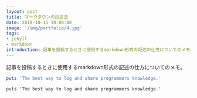 ```yaml
---
layout: post
title: マークダウンの記述法
date: 2018-10-15 10:00:00 
image: '/img/portfolio/4.jpg'
tags:
- jekyll
- markdown
introduction: 記事を投稿するときに使用するmarkdown形式の記述の仕方についてのメモ。
---
```


記事を投稿するときに使用するmarkdown形式の記述の仕方についてのメモ。

```ruby:qiita.rb
puts 'The best way to log and share programmers knowledge.'
```

```ruby:qiita&nbsp;motto.rb　(2)
puts 'The best way to log and share programmers knowledge.'
```
